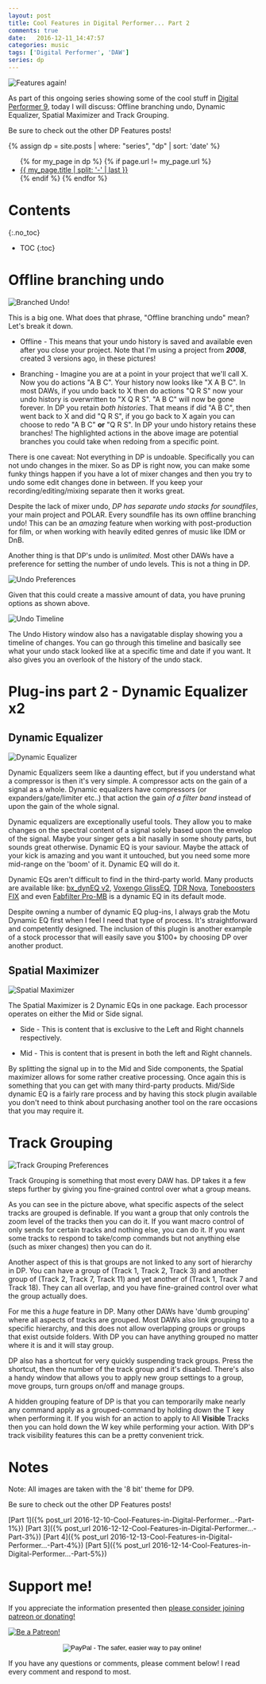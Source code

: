 ```yaml
---
layout: post
title: Cool Features in Digital Performer... Part 2
comments: true
date:   2016-12-11_14:47:57 
categories: music
tags: ['Digital Performer', 'DAW']
series: dp
---
```


![Features again!](/assets/DP/Featurespt2.png)

As part of this ongoing series showing some of the cool stuff in [Digital Performer 9](http://motu.com/products/software/dp), today I will discuss: Offline branching undo, Dynamic Equalizer, Spatial Maximizer and Track Grouping.

Be sure to check out the other DP Features posts!

{% assign dp = site.posts | where: "series", "dp" | sort: 'date' %}
<ul>
{% for my_page in dp %} 
    {% if page.url != my_page.url  %}
        <li><a class="page-link" href="{{ my_page.url | prepend: site.baseurl }}">{{ my_page.title | split: '-' | last }}</a></li>
    {% endif %}
{% endfor %}
</ul>

<!--more-->

# Contents
{:.no_toc}
* TOC
{:toc}

# Offline branching undo

![Branched Undo!](/assets/DP/Undo.png)

This is a big one. What does that phrase, "Offline branching undo" mean? Let's break it down.

* Offline - This means that your undo history is saved and available even after you close your project. Note that I'm using a project from __*2008*__, created 3 versions ago, in these pictures!

* Branching - Imagine you are at a point in your project that we'll call X. Now you do actions "A B C". Your history now looks like "X A B C". In most DAWs, if you undo back to X then do actions "Q R S" now your undo history is overwritten to "X Q R S". "A B C" will now be gone forever. In DP you retain _both histories_. That means if did "A B C", then went back to X and did "Q R S", if you go back to X again you can choose to redo "A B C" __or__ "Q R S". In DP your undo history retains these branches! The highlighted actions in the above image are potential branches you could take when redoing from a specific point.

There is one caveat: Not everything in DP is undoable. Specifically you can not undo changes in the mixer. So as DP is right now, you can make some funky things happen if you have a lot of mixer changes and then you try to undo some edit changes done in between. If you keep your recording/editing/mixing separate then it works great.

Despite the lack of mixer undo, _DP has separate undo stacks for soundfiles_, your main project and POLAR. Every soundfile has its own offline branching undo! This can be an _amazing_ feature when working with post-production for film, or when working with heavily edited genres of music like IDM or DnB.

Another thing is that DP's undo is _unlimited_. Most other DAWs have a preference for setting the number of undo levels. This is not a thing in DP.

![Undo Preferences](/assets/DP/UndoPref.png)

Given that this could create a massive amount of data, you have pruning options as shown above.

![Undo Timeline](/assets/DP/UndoTime.png)

The Undo History window also has a navigatable display showing you a timeline of changes. You can go through this timeline and basically see what your undo stack looked like at a specific time and date if you want. It also gives you an overlook of the history of the undo stack.

# Plug-ins part 2 - Dynamic Equalizer x2

## Dynamic Equalizer

![Dynamic Equalizer](/assets/DP/DynEQ.gif)

Dynamic Equalizers seem like a daunting effect, but if you understand what a compressor is then it's very simple. A compressor acts on the gain of a signal as a whole. Dynamic equalizers have compressors (or expanders/gate/limiter etc..) that action the gain _of a filter band_ instead of upon the gain of the whole signal.

Dynamic equalizers are exceptionally useful tools. They allow you to make changes on the spectral content of a signal solely based upon the envelop of the signal. Maybe your singer gets a bit nasally in some shouty parts, but sounds great otherwise. Dynamic EQ is your saviour. Maybe the attack of your kick is amazing and you want it untouched, but you need some more mid-range on the 'boom' of it. Dynamic EQ will do it.

Dynamic EQs aren't difficult to find in the third-party world. Many products are available like: [bx_dynEQ v2](https://www.plugin-alliance.com/en/products/bx_dyneq_v2.html), [Voxengo GlissEQ](http://www.voxengo.com/product/glisseq/), [TDR Nova](http://bedroomproducersblog.com/2015/11/18/tdr-nova-dynamic-equalizer/), [Toneboosters FIX](http://www.toneboosters.com/tb-flx/) and even [Fabfilter Pro-MB](http://www.fabfilter.com/products/pro-mb-multiband-compressor-plug-in) is a dynamic EQ in its default mode.

Despite owning a number of dynamic EQ plug-ins, I always grab the Motu Dynamic EQ first when I feel I need that type of process. It's straightforward and competently designed. The inclusion of this plugin is another example of a stock processor that will easily save you $100+ by choosing DP over another product.

## Spatial Maximizer

![Spatial Maximizer](/assets/DP/SpatMax.gif)

The Spatial Maximizer is 2 Dynamic EQs in one package. Each processor operates on either the Mid or Side signal.

* Side - This is content that is exclusive to the Left and Right channels respectively.

* Mid - This is content that is present in both the left and Right channels. 

By splitting the signal up in to the Mid and Side components, the Spatial maximizer allows for some rather creative processing. Once again this is something that you can get with many third-party products. Mid/Side dynamic EQ is a fairly rare process and by having this stock plugin available you don't need to think about purchasing another tool on the rare occasions that you may require it.

# Track Grouping

![Track Grouping Preferences](/assets/DP/TrackGroup.png)

Track Grouping is something that most every DAW has. DP takes it a few steps further by giving you fine-grained control over what a group means.

As you can see in the picture above, what specific aspects of the select tracks are grouped is definable. If you want a group that only controls the zoom level of the tracks then you can do it. If you want macro control of only sends for certain tracks and nothing else, you can do it. If you want some tracks to respond to take/comp commands but not anything else (such as mixer changes) then you can do it.

Another aspect of this is that groups are not linked to any sort of hierarchy in DP. You can have a group of (Track 1, Track 2, Track 3) and another group of (Track 2, Track 7, Track 11) and yet another of (Track 1, Track 7 and Track 18). They can all overlap, and you have fine-grained control over what the group actually does.

For me this a _huge_ feature in DP. Many other DAWs have 'dumb grouping' where all aspects of tracks are grouped. Most DAWs also link grouping to a specific hierarchy, and this does not allow overlapping groups or groups that exist outside folders. With DP you can have anything grouped no matter where it is and it will stay group.

DP also has a shortcut for very quickly suspending track groups. Press the shortcut, then the number of the track group and it's disabled. There's also a handy window that allows you to apply new group settings to a group, move groups, turn groups on/off and manage groups.

A hidden grouping feature of DP is that you can temporarily make nearly any command apply as a grouped-command by holding down the T key when performing it. If you wish for an action to apply to All __Visible__ Tracks then you can hold down the W key while performing your action. With DP's track visibility features this can be a pretty convenient trick.

# Notes

Note: All images are taken with the '8 bit' theme for DP9.

Be sure to check out the other DP Features posts!

[Part 1]({% post_url 2016-12-10-Cool-Features-in-Digital-Performer...-Part-1%})
[Part 3]({% post_url 2016-12-12-Cool-Features-in-Digital-Performer...-Part-3%})
[Part 4]({% post_url 2016-12-13-Cool-Features-in-Digital-Performer...-Part-4%})
[Part 5]({% post_url 2016-12-14-Cool-Features-in-Digital-Performer...-Part-5%})

# Support me!

If you appreciate the information presented then <a href="/DonateNow/">please consider joining patreon or donating!</a>

<a href="https://www.patreon.com/bePatron?u=7465992"> <img class="patreon-button" src="/assets/Patreon.png" alt="Be a Patreon!"></a>

<form style="text-align: center;" action="https://www.paypal.com/cgi-bin/webscr" method="post" target="_top">
<input type="hidden" name="cmd" value="_s-xclick">
<input type="hidden" name="hosted_button_id" value="BR247JAZBTUJJ">
<input type="image" src="https://www.paypalobjects.com/en_US/i/btn/btn_donateCC_LG.gif" border="0" name="submit" alt="PayPal - The safer, easier way to pay online!">
<img alt="" border="0" src="https://www.paypalobjects.com/en_US/i/scr/pixel.gif" width="1" height="1">
</form>

If you have any questions or comments, please comment below! I read every comment and respond to most.
